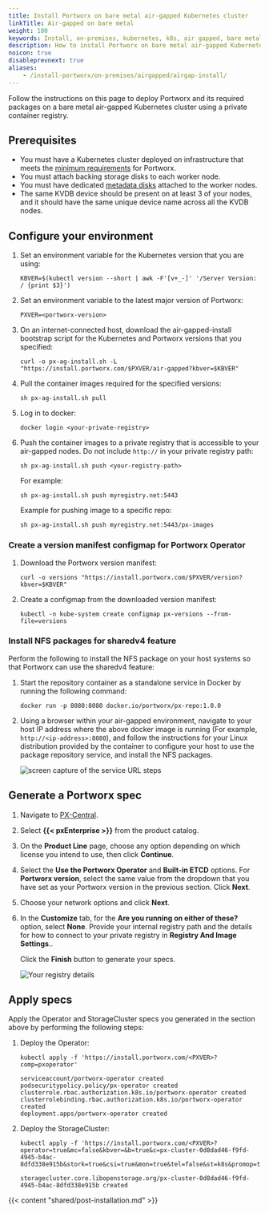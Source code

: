 ```yaml
---
title: Install Portworx on bare metal air-gapped Kubernetes cluster 
linkTitle: Air-gapped on bare metal
weight: 100
keywords: Install, on-premises, kubernetes, k8s, air gapped, bare metal
description: How to install Portworx on bare metal air-gapped Kubernetes cluster
noicon: true
disableprevnext: true
aliases:
    - /install-portworx/on-premises/airgapped/airgap-install/
---
```


Follow the instructions on this page to deploy Portworx and its required packages on a bare metal air-gapped Kubernetes cluster using a private container registry.

## Prerequisites

* You must have a Kubernetes cluster deployed on infrastructure that meets the [minimum requirements](/start-here-installation/) for Portworx.
* You must attach backing storage disks to each worker node.
* You must have dedicated [metadata disks](https://docs.portworx.com/concepts/internal-kvdb/) attached to the worker nodes. 
* The same KVDB device should be present on at least 3 of your nodes, and it should have the same unique device name across all the KVDB nodes.

## Configure your environment 

1. Set an environment variable for the Kubernetes version that you are using:

    ```text 
    KBVER=$(kubectl version --short | awk -F'[v+_-]' '/Server Version: / {print $3}')
    ```
2. Set an environment variable to the latest major version of Portworx:

     ```text
    PXVER=<portworx-version>
     ```

2. On an internet-connected host, download the air-gapped-install bootstrap script for the Kubernetes and Portworx versions that you specified:  

    ```text
    curl -o px-ag-install.sh -L "https://install.portworx.com/$PXVER/air-gapped?kbver=$KBVER"
    ```

3. Pull the container images required for the specified versions:

    ```text
    sh px-ag-install.sh pull
    ```
4. Log in to docker:

    ```text
    docker login <your-private-registry>
    ```

5. Push the container images to a private registry that is accessible to your air-gapped nodes. 
Do not include `http://` in your private registry path:

    ```text 
    sh px-ag-install.sh push <your-registry-path>
    ```

    For example:
    ```
    sh px-ag-install.sh push myregistry.net:5443
    ```

    Example for pushing image to a specific repo:

    ```
    sh px-ag-install.sh push myregistry.net:5443/px-images
    ```

### Create a version manifest configmap for Portworx Operator 

1. Download the Portworx version manifest:

    ```text
    curl -o versions "https://install.portworx.com/$PXVER/version?kbver=$KBVER"
    ```
2. Create a configmap from the downloaded version manifest:

    ```text
    kubectl -n kube-system create configmap px-versions --from-file=versions
    ```
### Install NFS packages for sharedv4 feature

Perform the following to install the NFS package on your host systems so that Portworx can use the sharedv4 feature:

1. Start the repository container as a standalone service in Docker by running the following command:
    ```text
    docker run -p 8080:8080 docker.io/portworx/px-repo:1.0.0
    ```
2. Using a browser within your air-gapped environment, navigate to your host IP address where the above docker image is running (For example, `http://<ip-address>:8080`), and follow the instructions for your Linux distribution provided by the container to configure your host to use the package repository service, and install the NFS packages.

    ![screen capture of the service URL steps](/img/package-repo-screen.png)

## Generate a Portworx spec

1. Navigate to [PX-Central](https://central.portworx.com/).

2. Select **{{< pxEnterprise >}}** from the product catalog.

3. On the **Product Line** page, choose any option depending on which license you intend to use, then click **Continue**.

5. Select the **Use the Portworx Operator** and **Built-in ETCD** options. For **Portworx version**, select the same value from the dropdown that you have set as your Portworx version in the previous section. Click **Next**.

6. Choose your network options and click **Next**.

7. In the **Customize** tab, for the **Are you running on either of these?** option, select **None**. Provide your internal registry path and the details for how to connect to your private registry in **Registry And Image Settings**.. 

    Click the **Finish** button to generate your specs.

    ![Your registry details](/img/private-registery-airgapped.png)

    
## Apply specs

Apply the Operator and StorageCluster specs you generated in the section above by performing the following steps:

1. Deploy the Operator:

    ```text
    kubectl apply -f 'https://install.portworx.com/<PXVER>?comp=pxoperator'
    ```
    ```output
    serviceaccount/portworx-operator created
    podsecuritypolicy.policy/px-operator created
    clusterrole.rbac.authorization.k8s.io/portworx-operator created
    clusterrolebinding.rbac.authorization.k8s.io/portworx-operator created
    deployment.apps/portworx-operator created
    ```

2. Deploy the StorageCluster:

    ```text
    kubectl apply -f 'https://install.portworx.com/<PXVER>?operator=true&mc=false&kbver=&b=true&c=px-cluster-0d8dad46-f9fd-4945-b4ac-8dfd338e915b&stork=true&csi=true&mon=true&tel=false&st=k8s&promop=true'
    ```
    ```output
    storagecluster.core.libopenstorage.org/px-cluster-0d8dad46-f9fd-4945-b4ac-8dfd338e915b created
    ```

{{< content "shared/post-installation.md" >}}

